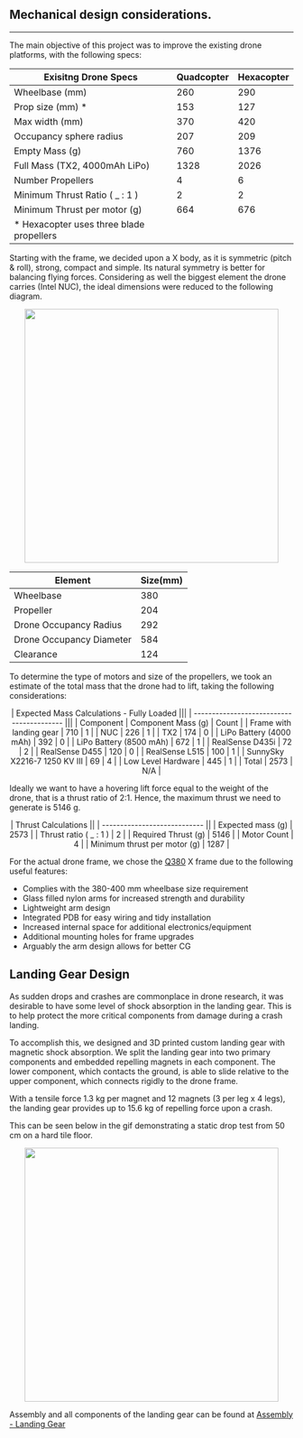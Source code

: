 ## Mechanical design considerations.
---

The main objective of this project was to improve the existing drone platforms, with the following specs:

<center>

  | Exisitng Drone Specs              | Quadcopter | Hexacopter |
  | --------------------------------- | ---------- | ---------- |
  | Wheelbase (mm)                    | 260        | 290        |
  | Prop size (mm) \*                 | 153        | 127        |
  | Max width (mm)                    | 370        | 420        |
  | Occupancy sphere radius           | 207        | 209        |
  | Empty Mass (g)                    | 760        | 1376       |
  | Full Mass (TX2, 4000mAh LiPo)     | 1328       | 2026       |
  | Number Propellers                 | 4          | 6          |
  | Minimum Thrust Ratio ( \_ : 1 )   | 2          | 2          |
  | Minimum Thrust per motor (g)      | 664        | 676        |
  | \* Hexacopter uses three blade propellers |    |            |

</center>

Starting with the frame, we decided upon a X body, as it is symmetric (pitch & roll), strong, compact and simple. Its natural symmetry  is better for balancing flying forces. Considering as well the biggest element the drone carries (Intel NUC), the ideal dimensions were reduced to the following diagram.

<p align="center">
<kbd>
  <img src="../../img/dimension_diagram.png" width=450>
  </kbd>
</p>

<center>

| Element                  | Size(mm) |
| ------------------------ | -------- |
| Wheelbase                | 380      |
| Propeller                | 204      |
| Drone Occupancy Radius   | 292      |
| Drone Occupancy Diameter | 584      |
| Clearance                | 124      |

</center>

To determine the type of motors and size of the propellers, we took an estimate of the total mass that the drone had to lift, taking the following considerations:

<center>

| Expected Mass Calculations - Fully Loaded |||
| ----------------------------------------- |||
| Component                                 | Component Mass (g) | Count |
| Frame with landing gear                   | 710  | 1 |
| NUC                                       | 226  | 1 |
| TX2                                       | 174  | 0 |
| LiPo Battery (4000 mAh)                   | 392  | 0 |
| LiPo Battery (8500 mAh)                   | 672  | 1 |
| RealSense D435i                           | 72   | 2 |
| RealSense D455                            | 120  | 0 |
| RealSense L515                            | 100  | 1 |
| SunnySky X2216-7 1250 KV III              | 69   | 4 |
| Low Level Hardware                        | 445  | 1 |
| Total                                     | 2573 | N/A |

</center>

Ideally we want to have a hovering lift force equal to the weight of the drone, that is a thrust ratio of 2:1. Hence, the maximum thrust we need to generate is 5146 g.

<center>

| Thrust Calculations          ||
| ---------------------------- ||
| Expected mass (g)            | 2573 |
| Thrust ratio ( \_ : 1 )      | 2 |
| Required Thrust (g)          | 5146 |
| Motor Count                  | 4 |
| Minimum thrust per motor (g) | 1287 |

</center>

For the actual drone frame, we chose the [Q380](https://www.rcnhobby.com/se/hmf-totem-q380-380mm-fpv-4-axel-mini-quadcopter-frame-kit.html) X frame due to the following useful features:

  + Complies with the 380-400 mm wheelbase size requirement
  + Glass filled nylon arms for increased strength and durability
  + Lightweight arm design
  + Integrated PDB for easy wiring and tidy installation
  + Increased internal space for additional electronics/equipment
  + Additional mounting holes for frame upgrades
  + Arguably the arm design allows for better CG


## Landing Gear Design

As sudden drops and crashes are commonplace in drone research,
it was desirable to have some level of shock absorption in the landing gear.
This is to help protect the more critical components from damage during a crash landing.

To accomplish this, we designed and 3D printed custom landing gear with magnetic shock absorption.
We split the landing gear into two primary components and embedded repelling magnets in each component.
The lower component, which contacts the ground,
is able to slide relative to the upper component,
which connects rigidly to the drone frame.


With a tensile force 1.3 kg per magnet and 12 magnets (3 per leg x 4 legs),
the landing gear provides up to 15.6 kg of repelling force upon a crash.

This can be seen below in the gif demonstrating a static drop
test from 50 cm on a hard tile floor.


<p align="center">
  <kbd>
    <img src="../../img/fall_50cm.gif" width=450>
  </kbd>
</p>


Assembly and all components of the landing gear can be found at [Assembly - Landing Gear](../assembly/landing_gear.md)
